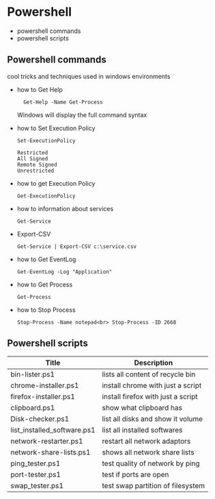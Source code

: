 # Powershell

<ul>
<li>powershell commands</li>
<li>powershell scripts</li>
</ul>





## Powershell commands
cool tricks and techniques used in windows environments

<ul>
<li>how to Get Help
  
      Get-Help -Name Get-Process

Windows will display the full command syntax
</li>
<li>how to Set Execution Policy

    Set-ExecutionPolicy

    Restricted 
    All Signed
    Remote Signed
    Unrestricted
</li>
<li>how to get Execution Policy

    Get-ExecutionPolicy

</li>
<li>how to information about services

    Get-Service

</li>

<li>Export-CSV

    Get-Service | Export-CSV c:\service.csv

</li>

<li>how to Get EventLog

    Get-EventLog -Log "Application"

</li>
<li>how to  Get Process

    Get-Process

</li>

<li>how to  Stop Process

    Stop-Process -Name notepad<br> Stop-Process -ID 2668

</li>

</ul>


## Powershell scripts
| Title | Description |
|--- | --- |
| bin-lister.ps1| lists all content of recycle bin | 
| chrome-installer.ps1| install chrome with just a script | 
| firefox-installer.ps1 |install firefox with just a script |
| clipboard.ps1 | show what clipboard has | 
| Disk-checker.ps1 | list all disks and show it volume |  
| list_installed_software.ps1 | list all installed softwares| 
| network-restarter.ps1 | restart all network adaptors | 
| network-share-lists.ps1 | shows all network share lists | 
| ping_tester.ps1| test quality of network by ping | 
| port-tester.ps1 | test if ports are open | 
|swap_tester.ps1|test swap partition of filesystem|



